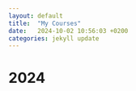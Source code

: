 ```yaml
---
layout: default
title:  "My Courses"
date:   2024-10-02 10:56:03 +0200
categories: jekyll update
---
```


# 2024

